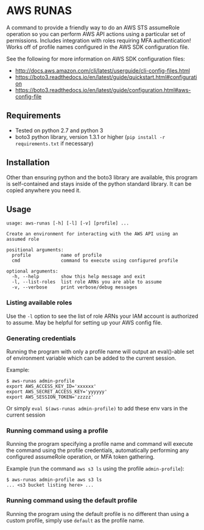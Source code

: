 # AWS RUNAS
A command to provide a friendly way to do an AWS STS assumeRole operation so you can perform AWS API actions
using a particular set of permissions.  Includes integration with roles requiring MFA authentication!  Works
off of profile names configured in the AWS SDK configuration file.

See the following for more information on AWS SDK configuration files:
  - http://docs.aws.amazon.com/cli/latest/userguide/cli-config-files.html
  - https://boto3.readthedocs.io/en/latest/guide/quickstart.html#configuration
  - https://boto3.readthedocs.io/en/latest/guide/configuration.html#aws-config-file

## Requirements
  - Tested on python 2.7 and python 3
  - boto3 python library, version 1.3.1 or higher (`pip install -r requirements.txt` if necessary)

## Installation
Other than ensuring python and the boto3 library are available, this program is self-contained and stays inside
of the python standard library. It can be copied anywhere you need it.

## Usage
```
usage: aws-runas [-h] [-l] [-v] [profile] ...

Create an environment for interacting with the AWS API using an assumed role

positional arguments:
  profile           name of profile
  cmd               command to execute using configured profile

optional arguments:
  -h, --help        show this help message and exit
  -l, --list-roles  list role ARNs you are able to assume
  -v, --verbose     print verbose/debug messages
```

### Listing available roles
Use the `-l` option to see the list of role ARNs your IAM account is authorized to assume.
May be helpful for setting up your AWS config file.

### Generating credentials
Running the program with only a profile name will output an eval()-able set of
environment variable which can be added to the current session.

Example:
```
$ aws-runas admin-profile
export AWS_ACCESS_KEY_ID='xxxxxx'
export AWS_SECRET_ACCESS_KEY='yyyyyy'
export AWS_SESSION_TOKEN='zzzzz'
```

Or simply `eval $(aws-runas admin-profile)` to add these env vars in the current session

### Running command using a profile
Running the program specifying a profile name and command will execute the command using the
profile credentials, automatically performing any configured assumeRole operation, or MFA token
gathering.

Example (run the command `aws s3 ls` using the profile `admin-profile`):
```
$ aws-runas admin-profile aws s3 ls
... <s3 bucket listing here> ...
```

### Running command using the default profile
Running the program using the default profile is no different than using a custom profile,
simply use `default` as the profile name.

